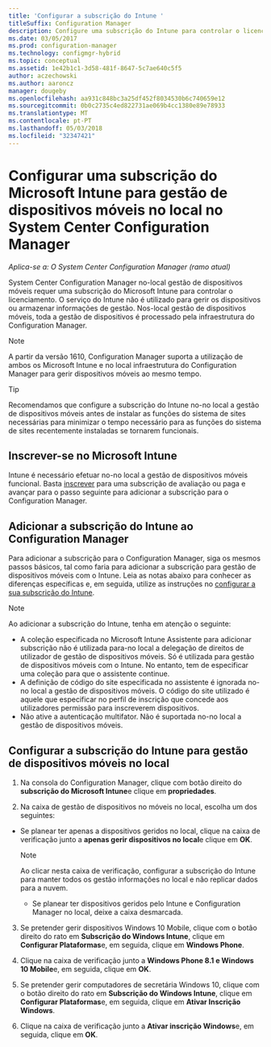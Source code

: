 ```yaml
---
title: 'Configurar a subscrição do Intune '
titleSuffix: Configuration Manager
description: Configure uma subscrição do Intune para controlar o licenciamento para a gestão de dispositivos móveis no local no System Center Configuration Manager.
ms.date: 03/05/2017
ms.prod: configuration-manager
ms.technology: configmgr-hybrid
ms.topic: conceptual
ms.assetid: 1e42b1c1-3d58-481f-8647-5c7ae640c5f5
author: aczechowski
ms.author: aaroncz
manager: dougeby
ms.openlocfilehash: aa931c848bc3a25df452f8034530b6c740659e12
ms.sourcegitcommit: 0b0c2735c4ed822731ae069b4cc1380e89e78933
ms.translationtype: MT
ms.contentlocale: pt-PT
ms.lasthandoff: 05/03/2018
ms.locfileid: "32347421"
---
```

# <a name="set-up-a-microsoft-intune-subscription-for-on-premises-mobile-device-management-in-system-center-configuration-manager"></a>Configurar uma subscrição do Microsoft Intune para gestão de dispositivos móveis no local no System Center Configuration Manager

*Aplica-se a: O System Center Configuration Manager (ramo atual)*

System Center Configuration Manager no\-local gestão de dispositivos móveis requer uma subscrição do Microsoft Intune para controlar o licenciamento. O serviço do Intune não é utilizado para gerir os dispositivos ou armazenar informações de gestão. Nos\-local gestão de dispositivos móveis, toda a gestão de dispositivos é processado pela infraestrutura do Configuration Manager.  

> [!NOTE]  
> A partir da versão 1610, Configuration Manager suporta a utilização de ambos os Microsoft Intune e no local infraestrutura do Configuration Manager para gerir dispositivos móveis ao mesmo tempo.   

> [!TIP]  
>  Recomendamos que configure a subscrição do Intune no\-no local a gestão de dispositivos móveis antes de instalar as funções do sistema de sites necessárias para minimizar o tempo necessário para as funções do sistema de sites recentemente instaladas se tornarem funcionais.  

##  <a name="sign-up-for-microsoft-intune"></a>Inscrever-se no Microsoft Intune  
 Intune é necessário efetuar no\-no local a gestão de dispositivos móveis funcional. Basta [inscrever](http://www.microsoft.com/en-us/server-cloud/products/microsoft-intune/) para uma subscrição de avaliação ou paga e avançar para o passo seguinte para adicionar a subscrição para o Configuration Manager.  

##  <a name="add-the-intune-subscription-to-configuration-manager"></a>Adicionar a subscrição do Intune ao Configuration Manager  
 Para adicionar a subscrição para o Configuration Manager, siga os mesmos passos básicos, tal como faria para adicionar a subscrição para gestão de dispositivos móveis com o Intune. Leia as notas abaixo para conhecer as diferenças específicas e, em seguida, utilize as instruções no [configurar a sua subscrição do Intune](../deploy-use/configure-intune-subscription.md).  

> [!NOTE]  
>  Ao adicionar a subscrição do Intune, tenha em atenção o seguinte:  
>   
>  -   A coleção especificada no Microsoft Intune Assistente para adicionar subscrição não é utilizada para\-no local a delegação de direitos de utilizador de gestão de dispositivos móveis. Só é utilizada para gestão de dispositivos móveis com o Intune. No entanto, tem de especificar uma coleção para que o assistente continue.  
> -   A definição de código do site especificada no assistente é ignorada no\-no local a gestão de dispositivos móveis. O código do site utilizado é aquele que especificar no perfil de inscrição que concede aos utilizadores permissão para inscreverem dispositivos.  
> -   Não ative a autenticação multifator. Não é suportada no\-no local a gestão de dispositivos móveis.  

##  <a name="configure-the-intune-subscription-for-on-premises-mobile-device-management"></a>Configurar a subscrição do Intune para gestão de dispositivos móveis no local  

1.  Na consola do Configuration Manager, clique com botão direito do **subscrição do Microsoft Intune**e clique em **propriedades**.  

2.  Na caixa de gestão de dispositivos no móveis no local, escolha um dos seguintes:

  - Se planear ter apenas a dispositivos geridos no local, clique na caixa de verificação junto a **apenas gerir dispositivos no local**e clique em **OK**.  

      > [!NOTE]  
      >  Ao clicar nesta caixa de verificação, configurar a subscrição do Intune para manter todos os gestão informações no local e não replicar dados para a nuvem.  

    - Se planear ter dispositivos geridos pelo Intune e Configuration Manager no local, deixe a caixa desmarcada.

3.  Se pretender gerir dispositivos Windows 10 Mobile, clique com o botão direito do rato em **Subscrição do Windows Intune**, clique em **Configurar Plataformas**e, em seguida, clique em  **Windows Phone**.  

4.  Clique na caixa de verificação junto a **Windows Phone 8.1 e Windows 10 Mobile**e, em seguida, clique em **OK**.  

5.  Se pretender gerir computadores de secretária Windows 10, clique com o botão direito do rato em **Subscrição do Windows Intune**, clique em **Configurar Plataformas**e, em seguida, clique em **Ativar Inscrição Windows**.  

6.  Clique na caixa de verificação junto a **Ativar inscrição Windows**e, em seguida, clique em **OK**.  
